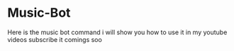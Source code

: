 # Music-Bot
Here is the music bot command i will show you how to use it in my youtube videos subscribe it comings soo 
